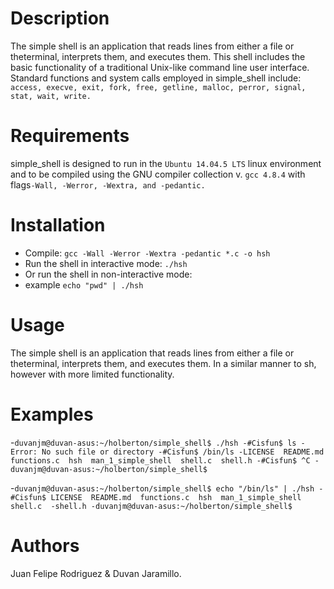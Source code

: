 # Description
The simple shell is an application that reads lines from either a file or theterminal, interprets them, and executes them. This shell includes the basic functionality of a traditional Unix-like command line user interface. 
Standard functions and system calls employed in simple_shell include:
   `access, execve, exit, fork, free, getline, malloc, perror, signal, stat, wait, write.`

# Requirements

simple_shell is designed to run in the `Ubuntu 14.04.5 LTS` linux environment and to be compiled using the GNU compiler collection v. `gcc 4.8.4` with flags`-Wall, -Werror, -Wextra, and -pedantic.`

# Installation

   - Compile: `gcc -Wall -Werror -Wextra -pedantic *.c -o hsh`
   - Run the shell in interactive mode: `./hsh`
   - Or run the shell in non-interactive mode:
   - example `echo "pwd" | ./hsh`

# Usage

The simple shell is an application that reads lines from either a file or theterminal, interprets them, and executes them. In a similar manner to sh, however with more limited functionality. 

# Examples

-`duvanjm@duvan-asus:~/holberton/simple_shell$ ./hsh
-#Cisfun$ ls
-Error: No such file or directory
-#Cisfun$ /bin/ls
-LICENSE  README.md  functions.c  hsh  man_1_simple_shell  shell.c  shell.h
-#Cisfun$ ^C
-duvanjm@duvan-asus:~/holberton/simple_shell$`

-`duvanjm@duvan-asus:~/holberton/simple_shell$ echo "/bin/ls" | ./hsh
-#Cisfun$ LICENSE  README.md  functions.c  hsh  man_1_simple_shell  shell.c  -shell.h
-duvanjm@duvan-asus:~/holberton/simple_shell$`

# Authors
Juan Felipe Rodriguez & Duvan Jaramillo.